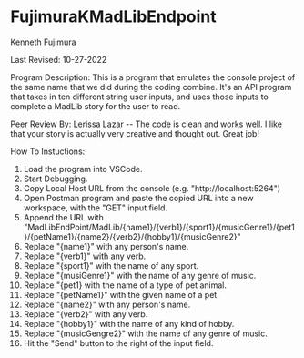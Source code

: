 # FujimuraKMadLibEndpoint
Kenneth Fujimura

Last Revised: 10-27-2022

Program Description: This is a program that emulates the console project of the same name that we did during the coding combine. It's an API program that takes in ten different string user inputs, and uses those inputs to complete a MadLib story for the user to read.

Peer Review By: Lerissa Lazar -- The code is clean and works well. I like that your story is actually very creative and thought out. Great job!

How To Instuctions:
1) Load the program into VSCode.
2) Start Debugging.
3) Copy Local Host URL from the console (e.g. "http://localhost:5264")
4) Open Postman program and paste the copied URL into a new workspace, with the "GET" input field.
5) Append the URL with "MadLibEndPoint/MadLib/{name1}/{verb1}/{sport1}/{musicGenre1}/{pet1}/{petName1}/{name2}/{verb2}/{hobby1}/{musicGenre2}"
6) Replace "{name1}" with any person's name.
7) Replace "{verb1}" with any verb.
8) Replace "{sport1}" with the name of any sport.
9) Replace "{musiGenre1}" with the name of any genre of music.
10) Replace "{pet1} with the name of a type of pet animal.
11) Replace "{petName1}" with the given name of a pet.
12) Replace "{name2}" with any person's name.
13) Replace "{verb2}" with any verb.
14) Replace "{hobby1}" with the name of any kind of hobby.
15) Replace "{musicGengre2}" with the name of any genre of music.
16) Hit the "Send" button to the right of the input field.

